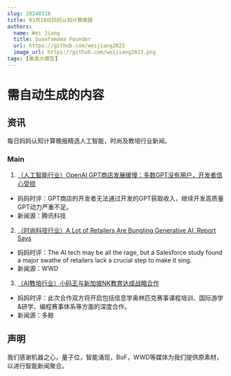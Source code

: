 ```yaml
---
slug: 20240318
title: 03月18日妈妈认知计算晚报
authors:
  name: Wei Jiang
  title: Suanfamama Founder
  url: https://github.com/weijiang2023
  image_url: https://github.com/weijiang2023.png
tags: [垂类大模型]
---
```


# 需自动生成的内容
## 资讯
每日妈妈认知计算晚报精选人工智能，时尚及教培行业新闻。

### Main

1. [（人工智能行业）OpenAI GPT商店发展缓慢：多数GPT没有用户，开发者信心受损](https://new.qq.com/rain/a/20240319A00N1V00)
* 妈妈时评：GPT商店的开发者无法通过开发的GPT获取收入，继续开发高质量GPT动力严重不足。
* 新闻源：腾讯科技

2. [（时尚科技行业）A Lot of Retailers Are Bungling Generative AI, Report Says](https://wwd.com/business-news/technology/generative-ai-retail-study-salesforce-1236268517/)
* 妈妈时评：The AI tech may be all the rage, but a Salesforce study found a major swathe of retailers lack a crucial step to make it sing.
* 新闻源：WWD

3. [（AI教培行业）小码王与新加坡NK教育达成战略合作](https://mp.weixin.qq.com/s/f4cG4v177V1PE-3LKPomzQ)
* 妈妈时评：此次合作双方将开启包括信息学奥林匹克赛事课程培训、国际游学&研学、编程赛事体系等方面的深度合作。
* 新闻源：多鲸

## 声明

我们感谢机器之心，量子位，智能涌现，BoF，WWD等媒体为我们提供原素材，以进行智能新闻聚合。